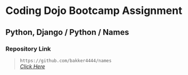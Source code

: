 # Coding Dojo Bootcamp Assignment
## Python, Django / Python / Names

### Repository Link  

> ``` https://github.com/bakker4444/names ```  
> _[Click Here](https://github.com/bakker4444/names)_  
